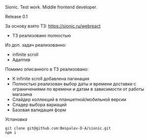 Sionic. Test work. Middle frontend developer.  
  
Release 0.1
  
За основу взято ТЗ: https://sionic.ru/webreact  
  
 - ТЗ реализовано полностью
 
 Из доп. задач реализованно:
 
 - infinite scroll
 - Адаптив
 
 Помимо описанного в ТЗ реализовано:
  
- К infinite scroll добавлена пагинация
- Полностью реализован выбор даты и времени доставки с ограничениями по времени и датам в зависимости от работы магазина
- Слайдер коллекций в планшетной/мобильной версии
- Сладер выбора вариаций
- Базовая валидация форм

*Установка*   
  
```git clone git@github.com:Bespalov-D-A/sionic.git```  
```npm i```

